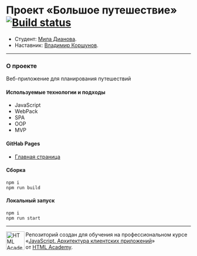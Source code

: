# Проект «Большое путешествие» [![Build status][travis-image]][travis-url]

* Студент: [Мила Дианова](https://up.htmlacademy.ru/ecmascript/13/user/322403).
* Наставник: [Владимир Коршунов](https://htmlacademy.ru/profile/id83596).

---

### О проекте

Веб-приложение для планирования путешествий

#### Используемые технологии и подходы

- JavaScript
- WebPack
- SPA
- OOP
- MVP

#### GitHab Pages
- [Главная страница](https://dianova-mila.github.io/322403-big-trip-13/)

#### Сборка

```
npm i
npm run build
```

#### Локальный запуск

```
npm i
npm run start
```

---

<a href="https://htmlacademy.ru/intensive/ecmascript"><img align="left" width="50" height="50" title="HTML Academy" src="https://up.htmlacademy.ru/static/img/intensive/ecmascript/logo-for-github.svg"></a>

Репозиторий создан для обучения на профессиональном курсе «[JavaScript. Архитектура клиентских приложений](https://htmlacademy.ru/intensive/ecmascript)» от [HTML Academy](https://htmlacademy.ru).

[travis-image]: https://travis-ci.com/htmlacademy-ecmascript/322403-big-trip-13.svg?branch=master
[travis-url]: https://travis-ci.com/htmlacademy-ecmascript/322403-big-trip-13

